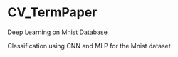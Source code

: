 # CV_TermPaper
Deep Learning on Mnist Database

Classification using CNN and MLP for the Mnist dataset
